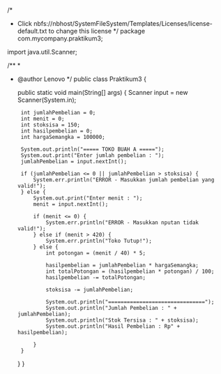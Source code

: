 /*
 * Click nbfs://nbhost/SystemFileSystem/Templates/Licenses/license-default.txt to change this license
 */
package com.mycompany.praktikum3;

import java.util.Scanner;

/**
 *
 * @author Lenovo
 */
public class Praktikum3 {

    public static void main(String[] args) {
        Scanner input = new Scanner(System.in);
        
        int jumlahPembelian = 0;
        int menit = 0;
        int stoksisa = 150;
        int hasilpembelian = 0;
        int hargaSemangka = 100000;

        System.out.println("===== TOKO BUAH A =====");
        System.out.print("Enter jumlah pembelian : ");
        jumlahPembelian = input.nextInt();

        if (jumlahPembelian <= 0 || jumlahPembelian > stoksisa) {
            System.err.println("ERROR - Masukkan jumlah pembelian yang valid!");
        } else {
            System.out.print("Enter menit : ");
            menit = input.nextInt();

            if (menit <= 0) {
                System.err.println("ERROR - Masukkan nputan tidak valid!");
            } else if (menit > 420) {
                System.err.println("Toko Tutup!");
            } else {
                int potongan = (menit / 40) * 5;

                hasilpembelian = jumlahPembelian * hargaSemangka;
                int totalPotongan = (hasilpembelian * potongan) / 100;
                hasilpembelian -= totalPotongan;

                stoksisa -= jumlahPembelian;

                System.out.println("===============================");
                System.out.println("Jumlah Pembelian : " + jumlahPembelian);
                System.out.println("Stok Tersisa : " + stoksisa);
                System.out.println("Hasil Pembelian : Rp" + hasilpembelian);

            }
        }
    }
}



